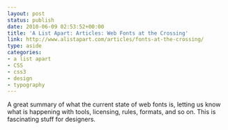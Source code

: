 ```yaml
---
layout: post
status: publish
date: 2010-06-09 02:53:52+00:00
title: 'A List Apart: Articles: Web Fonts at the Crossing'
link: http://www.alistapart.com/articles/fonts-at-the-crossing/
type: aside
categories:
- a list apart
- CSS
- css3
- design
- typography
---
```


A great summary of what the current state of web fonts is, letting us know what is happening with tools, licensing, rules, formats, and so on. This is fascinating stuff for designers.
